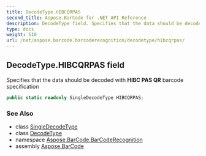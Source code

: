 ```yaml
---
title: DecodeType.HIBCQRPAS
second_title: Aspose.BarCode for .NET API Reference
description: DecodeType field. Specifies that the data should be decoded with HIBC PAS QR barcode specification
type: docs
weight: 510
url: /net/aspose.barcode.barcoderecognition/decodetype/hibcqrpas/
---
```

## DecodeType.HIBCQRPAS field

Specifies that the data should be decoded with **HIBC PAS QR** barcode specification

```csharp
public static readonly SingleDecodeType HIBCQRPAS;
```

### See Also

* class [SingleDecodeType](../../singledecodetype/)
* class [DecodeType](../)
* namespace [Aspose.BarCode.BarCodeRecognition](../../../aspose.barcode.barcoderecognition/)
* assembly [Aspose.BarCode](../../../)


